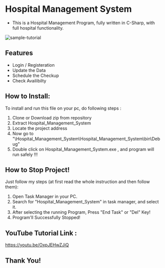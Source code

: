 # Hospital Management System
- This is a Hospital Management Program, fully written in C-Sharp, with full hospital functionality.

![sample-tutorial](https://github.com/noobshubham/Hospital-Management-System/blob/main/output.gif)

## Features
- Login / Registeration
- Update the Data
- Schedule the Checkup
- Check Availibilty

## How to Install:
To install and run this file on your pc, do following steps :

1. Clone or Download zip from repository
2. Extract Hospital_Management_System
3. Locate the project address
4. Now go to "\Hospital_Management_System\Hospital_Management_System\bin\Debug\"
5. Double click on Hospital_Management_System.exe , and program will run safely !!!

## How to Stop Project!
Just follow my steps (at first read the whole instruction and then follow them):

1. Open Task Manager in your PC.
2. Search for "Hospital_Management_System" in task manager, and select it.
3. After selecting the running Program, Press "End Task" or "Del" Key!
4. Program'll Successfully Stopped!

## YouTube Tutorial Link :

https://youtu.be/OxpJEHwZJiQ

## Thank You!
